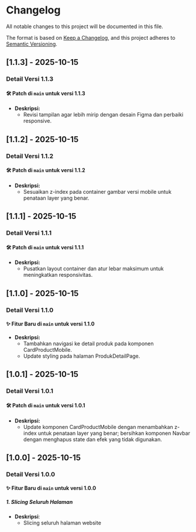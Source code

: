 # Changelog

All notable changes to this project will be documented in this file.

The format is based on [Keep a Changelog](https://keepachangelog.com/en/1.1.0/),
and this project adheres to [Semantic Versioning](https://semver.org/spec/v2.0.0.html).

## [1.1.3] - 2025-10-15

### Detail Versi 1.1.3

#### 🛠️ Patch di `main` untuk versi 1.1.3

- **Deskripsi:**
  - Revisi tampilan agar lebih mirip dengan desain Figma dan perbaiki responsive.

## [1.1.2] - 2025-10-15

### Detail Versi 1.1.2

#### 🛠️ Patch di `main` untuk versi 1.1.2

- **Deskripsi:**
  - Sesuaikan z-index pada container gambar versi mobile untuk penataan layer yang benar.

## [1.1.1] - 2025-10-15

### Detail Versi 1.1.1

#### 🛠️ Patch di `main` untuk versi 1.1.1

- **Deskripsi:**
  - Pusatkan layout container dan atur lebar maksimum untuk meningkatkan responsivitas.

## [1.1.0] - 2025-10-15

### Detail Versi 1.1.0

#### ✨ Fitur Baru di `main` untuk versi 1.1.0

- **Deskripsi:**
  - Tambahkan navigasi ke detail produk pada komponen CardProductMobile.
  - Update styling pada halaman ProdukDetailPage.

## [1.0.1] - 2025-10-15

### Detail Versi 1.0.1

#### 🛠️ Patch di `main` untuk versi 1.0.1

- **Deskripsi:**
  - Update komponen CardProductMobile dengan menambahkan z-index untuk penataan layer yang benar; bersihkan komponen Navbar dengan menghapus state dan efek yang tidak digunakan.

## [1.0.0] - 2025-10-15

### Detail Versi 1.0.0

#### ✨ Fitur Baru di `main` untuk versi 1.0.0

##### 1. Slicing Seluruh Halaman

- **Deskripsi**:
  - Slicing seluruh halaman website
